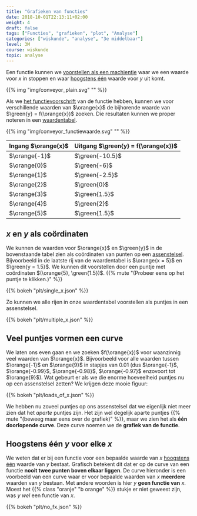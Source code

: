 ```yaml
---
title: "Grafieken van functies"
date: 2018-10-01T22:13:11+02:00
weight: 4
draft: false
tags: ["Functies", "grafieken", "plot", "Analyse"]
categories: ["wiskunde", "analyse", "3e middelbaar"]
level: 3M
course: wiskunde
topic: analyse
---
```

Een functie kunnen we [voorstellen als een machientje](../intro) waar we een
waarde voor $x$ in stoppen en waar [hoogstens één](../intro#samengevat) waarde
voor $y$ uit komt.

{{% img "img/conveyor_plain.svg" "" %}}

Als we [het functievoorschrift](../voorschrift) van de functie hebben, kunnen
we voor verschillende waarden van $\orange{x}$ de bijhorende waarde van
$\green{y} = f(\orange{x})$ zoeken. Die resultaten kunnen we proper noteren in een
[waardentabel](../waardentabel).

{{% img "img/conveyor_functiewaarde.svg" "" %}}

Ingang $\orange{x}$    | Uitgang $\green{y} = f(\orange{x})$
-----------------------|------------
$\orange{-1}$          |    $\green{-10.5}$
$\orange{0}$           |    $\green{-6}$
$\orange{1}$           |    $\green{-2.5}$
$\orange{2}$           |    $\green{0}$
$\orange{3}$           |    $\green{1.5}$
$\orange{4}$           |    $\green{2}$
$\orange{5}$           |    $\green{1.5}$

## $x$ en $y$ als coördinaten
We kunnen de waarden voor $\orange{x}$ en $\green{y}$ in de bovenstaande tabel
zien als coördinaten van punten op een
[assenstelsel](../../verzamelingen/assenstelsel). Bijvoorbeeld in de laatste rij van
de waardentabel is $\orange{x = 5}$ en $\green{y = 1.5}$. We kunnen dit
voorstellen door een puntje met coördinaten $(\orange{5}, \green{1.5})$.
{{% mute "(Probeer eens op het puntje te klikken.)" %}}

{{% bokeh "plt/single_x.json" %}}

Zo kunnen we alle rijen in onze waardentabel voorstellen als puntjes in een
assenstelsel.

{{% bokeh "plt/multiple_x.json" %}}

## Veel puntjes vormen een curve
We laten ons even gaan en we zoeken $f(\orange{x})$ voor waanzinnig veel
waarden van $\orange{x}$. Bijvoorbeeld voor alle waarden tussen $\orange{-1}$
en $\orange{9}$ in stapjes van $0.01$ (dus $\orange{-1}$, $\orange{-0.99}$,
$\orange{-0.98}$, $\orange{-0.97}$ enzovoort tot $\orange{9}$). Wat gebeurt
er als we die enorme hoeveelheid puntjes nu op een assenstelsel zetten? We
krijgen deze mooie figuur:

{{% bokeh "plt/loads_of_x.json" %}}

We hebben nu zoveel puntjes op ons assenstelsel dat we eigenlijk niet meer zien
dat het *aparte* puntjes zijn. Het zijn wel degelijk aparte puntjes
{{% mute "(beweeg maar eens over de grafiek)" %}},
maar we zien het als **één doorlopende curve**.
Deze curve noemen we de **grafiek van de functie**.

## Hoogstens één $y$ voor elke $x$
We weten dat er bij een functie voor een bepaalde waarde van $x$ [hoogstens
één](../intro#samengevat) waarde van $y$ bestaat. Grafisch betekent dit dat er op
de curve van een functie **nooit twee punten boven elkaar liggen**. De curve
hieronder is een voorbeeld van een curve waar er voor bepaalde waarden van $x$
**meerdere** waarden van $y$ bestaan. Met andere woorden is hier $y$ **geen
functie van** $x$. Moest het {{% class "oranje" "b orange" %}} stukje er niet
geweest zijn, was $y$ *wel* een functie van $x$.

{{% bokeh "plt/no_fx.json" %}}
